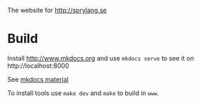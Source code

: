 The website for http://sprylang.se

# Build
Install http://www.mkdocs.org and use `mkdocs serve` to see it on http://localhost:8000

See [mkdocs material](https://squidfunk.github.io/mkdocs-material/getting-started/)

To install tools use `make dev` and `make` to build in `www`.
